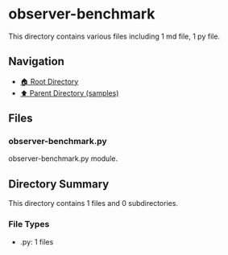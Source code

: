 # observer-benchmark

This directory contains various files including 1 md file, 1 py file.

## Navigation

* [🏠 Root Directory](/samples/observer-benchmark/../samples/observer-benchmark/..README.md)
* [⬆️ Parent Directory (samples)](../README.md)

## Files

### observer-benchmark.py

observer-benchmark.py module.

## Directory Summary

This directory contains 1 files and 0 subdirectories.

### File Types

* .py: 1 files
